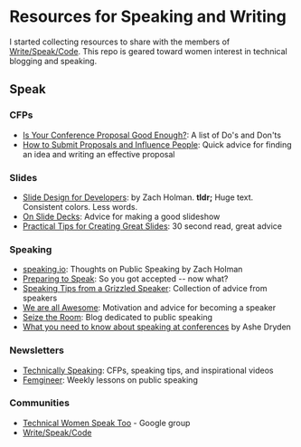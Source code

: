 # Resources for Speaking and Writing

I started collecting resources to share with the members of [Write/Speak/Code](http://www.writespeakcode.com/). This repo is geared toward women interest in technical blogging and speaking.

## Speak


### CFPs

* [Is Your Conference Proposal Good Enough?](http://rckbt.me/2014/01/conference-proposals/): A list of Do's and Don'ts
* [How to Submit Proposals and Influence People](http://www.noelrappin.com/railsrx/2014/1/18/conference-prompts-or-how-to-submit-proposals-and-influence-people): Quick advice for finding an idea and writing an effective proposal

### Slides

* [Slide Design for Developers](http://zachholman.com/posts/slide-design-for-developers/): by Zach Holman. **tldr;** Huge text. Consistent colors. Less words.
* [On Slide Decks](https://carouth.com/blog/2014/03/20/on-slide-decks/): Advice for making a good slideshow
* [Practical Tips for Creating Great Slides](http://weareallaweso.me/for_speakers/practical-tips-for-creating-great-slides.html): 30 second read, great advice

### Speaking
* [speaking.io](http://speaking.io/): Thoughts on Public Speaking by Zach Holman
* [Preparing to Speak](http://www.lornajane.net/resource/preparing-to-speak): So you got accepted -- now what?
* [Speaking Tips from a Grizzled Speaker](http://www.joshholmes.com/blog/2014/01/17/speaking-tips-grizzled-speaker/): Collection of advice from speakers
* [We are all Awesome](http://weareallaweso.me/): Motivation and advice for becoming a speaker
* [Seize the Room](http://seizetheroom.com/): Blog dedicated to public speaking
* [What you need to know about speaking at conferences](http://www.ashedryden.com/blog/what-you-need-to-know-about-speaking-at-conferences) by Ashe Dryden


### Newsletters

* [Technically Speaking](http://tinyletter.com/techspeak/): CFPs, speaking tips, and inspirational videos
* [Femgineer](http://femgineer.com/): Weekly lessons on public speaking


### Communities
* [Technical Women Speak Too](https://plus.google.com/communities/101818001236662563704?utm_content=buffer61e5f&utm_medium=social&utm_source=twitter.com&utm_campaign=buffer) - Google group
* [Write/Speak/Code](http://www.writespeakcode.com/)
